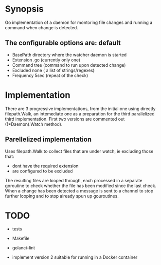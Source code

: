 # Synopsis

Go implementation of a daemon for montoring file changes and running a command when change is detected.

The configurable options are:
            default
------------------------------
  * BasePath    directory where the watcher daemon is started
  * Extension   .go (currently only one)
  * Command     tree (command to run upon detected change)
  * Excluded    none ( a list of strings/regexes)
  * Frequency   5sec (repeat of the check)

# Implementation

There are 3 progressive implementations, from the initial one using directly filepath.Walk,
an intemediate one as a preparation for the third parallelized third implementation. First two
versions are commented out ((*Daemon).Watch method).

## Parellelized implementation

Uses filepath.Walk to collect files that are under watch, ie excluding those that:
  * dont have the required extension
  * are configured to be excluded

The resulting files are looped through, each processed in a separate goroutine to check whether the file
has been modified since the last check. When a change has been detected a message is sent to a channel to
stop further looping and to stop already spun up gouroutines.

# TODO

* tests
* Makefile
* golanci-lint

* implement version 2 suitable for running in a Docker container
